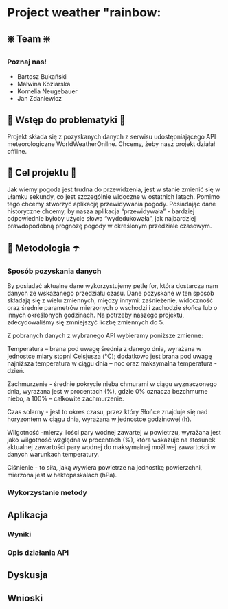 # Project weather "rainbow:

## :sparkle: Team :sparkle:
### Poznaj nas!
- Bartosz Bukański
- Malwina Koziarska
- Kornelia Neugebauer
- Jan Zdaniewicz

## :scroll: Wstęp do problematyki :scroll:
Projekt składa się z pozyskanych danych z serwisu udostępniającego API meteorologiczne WorldWeatherOnilne. Chcemy, żeby nasz projekt działał offline. 

## :dart: Cel projektu :dart:
Jak wiemy pogoda jest trudna do przewidzenia, jest w stanie zmienić się w ułamku sekundy, co jest szczególnie widoczne w ostatnich latach. Pomimo tego chcemy stworzyć aplikację przewidywania pogody. Posiadając dane historyczne chcemy, by nasza aplikacja “przewidywała” - bardziej odpowiednie byłoby użycie słowa “wydedukowała”, jak najbardziej prawdopodobną prognozę pogody w określonym przedziale czasowym. 

## :closed_umbrella: Metodologia :open_umbrella:
### Sposób pozyskania danych
By posiadać aktualne dane wykorzystujemy pętlę for, która dostarcza nam danych ze wskazanego przedziału czasu. Dane pozyskane w ten sposób składają się z wielu zmiennych, między innymi: zaśnieżenie, widoczność oraz średnie parametrów mierzonych o wschodzi i zachodzie słońca lub o innych określonych godzinach. Na potrzeby naszego projektu, zdecydowaliśmy się zmniejszyć liczbę zmiennych do 5.  

Z pobranych danych z wybranego API wybieramy poniższe zmienne: 

Temperatura – brana pod uwagę średnia z danego dnia, wyrażana w jednostce miary stopni Celsjusza (°C); dodatkowo jest brana pod uwagę najniższa temperatura w ciągu dnia – noc oraz maksymalna temperatura - dzień. 

Zachmurzenie - średnie pokrycie nieba chmurami w ciągu wyznaczonego dnia, wyrażana jest w procentach (%), gdzie 0% oznacza bezchmurne niebo, a 100% – całkowite zachmurzenie. 

Czas solarny - jest to okres czasu, przez który Słońce znajduje się nad horyzontem w ciągu dnia, wyrażana w jednostce godzinowej (h). 

Wilgotność -mierzy ilości pary wodnej zawartej w powietrzu, wyrażana jest jako wilgotność względna w procentach (%), która wskazuje na stosunek aktualnej zawartości pary wodnej do maksymalnej możliwej zawartości w danych warunkach temperatury. 

Ciśnienie - to siła, jaką wywiera powietrze na jednostkę powierzchni, mierzona jest w hektopaskalach (hPa). 

### Wykorzystanie metody


## Aplikacja


### Wyniki


### Opis działania API


## Dyskusja


## Wnioski
